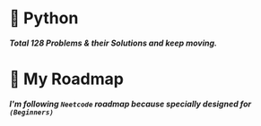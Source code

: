 # 🐍 Python

***Total 128 Problems & their Solutions and keep moving.***

# 🚀 My Roadmap
***I'm following `Neetcode` roadmap because specially designed for `(Beginners)`***
